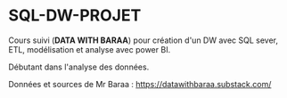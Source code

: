 # SQL-DW-PROJET

Cours suivi (**DATA WITH BARAA**) pour création d'un DW avec SQL sever, ETL, modélisation et analyse avec power BI.

Débutant dans l'analyse des données. 

Données et sources de Mr Baraa : https://datawithbaraa.substack.com/
